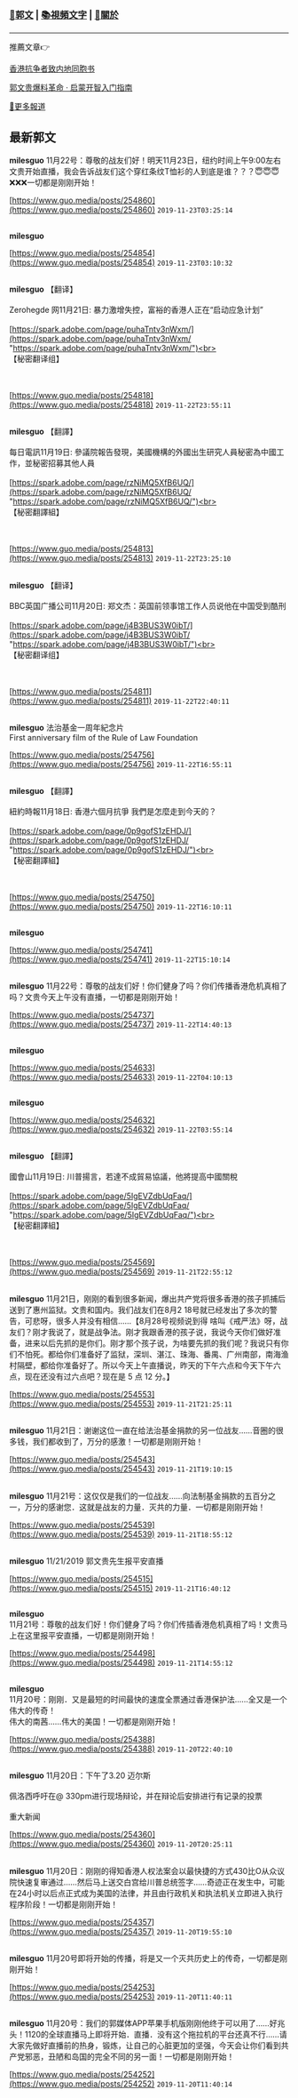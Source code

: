 ###  [:eagle:郭文](https://github.com/ourhimalayas/txt) | [:books:視頻文字](https://github.com/ourhimalayas/txt/blob/master/content/README.md) | [:pray:關於](https://github.com/ourhimalayas/home/tree/master/about)
---

推薦文章:point_right:

[香港抗争者致内地同胞书](https://github.com/ourhimalayas/news/blob/master/2019/08/a_letter_from_the_hong_kong_people.md)

[郭文贵爆料革命 · 启蒙开智入门指南](https://github.com/ourhimalayas/txt/issues/1)

[:newspaper:更多報道](https://github.com/ourhimalayas/news) 

## 最新郭文


**milesguo** 11月22号：尊敬的战友们好！明天11月23日，纽约时间上午9:00左右文贵开始直播，我会告诉战友们这个穿红条纹T恤衫的人到底是谁？？？😇😇😇❌❌❌一切都是刚刚开始！

[https://www.guo.media/posts/254860](https://www.guo.media/posts/254860) `2019-11-23T03:25:14`
##

**milesguo** 

[https://www.guo.media/posts/254854](https://www.guo.media/posts/254854) `2019-11-23T03:10:32`
##

**milesguo** 【翻译】<br><br>Zerohegde 网11月21日: 暴力激增失控，富裕的香港人正在“启动应急计划”<br><br>[https://spark.adobe.com/page/puhaTntv3nWxm/](https://spark.adobe.com/page/puhaTntv3nWxm/ "https://spark.adobe.com/page/puhaTntv3nWxm/")<br><br>【秘密翻译组】<br><br><br>

[https://www.guo.media/posts/254818](https://www.guo.media/posts/254818) `2019-11-22T23:55:11`
##

**milesguo** 【翻譯】<br><br>每日電訊11月19日: 參議院報告發現，美國機構的外國出生研究人員秘密為中國工作，並秘密招募其他人員<br><br>[https://spark.adobe.com/page/rzNiMQ5XfB6UQ/](https://spark.adobe.com/page/rzNiMQ5XfB6UQ/ "https://spark.adobe.com/page/rzNiMQ5XfB6UQ/")<br><br>【秘密翻譯組】<br><br><br>

[https://www.guo.media/posts/254813](https://www.guo.media/posts/254813) `2019-11-22T23:25:10`
##

**milesguo** 【翻译】<br><br>BBC英国广播公司11月20日: 郑文杰：英国前领事馆工作人员说他在中国受到酷刑<br><br>[https://spark.adobe.com/page/j4B3BUS3W0ibT/](https://spark.adobe.com/page/j4B3BUS3W0ibT/ "https://spark.adobe.com/page/j4B3BUS3W0ibT/")<br><br>【秘密翻译组】<br><br><br>

[https://www.guo.media/posts/254811](https://www.guo.media/posts/254811) `2019-11-22T22:40:11`
##

**milesguo** 法治基金一周年紀念片 <br>First anniversary film of the Rule of Law Foundation

[https://www.guo.media/posts/254756](https://www.guo.media/posts/254756) `2019-11-22T16:55:11`
##

**milesguo** 【翻譯】<br><br>紐約時報11月18日: 香港六個月抗爭 我們是怎麼走到今天的？<br><br>[https://spark.adobe.com/page/0p9gofS1zEHDJ/](https://spark.adobe.com/page/0p9gofS1zEHDJ/ "https://spark.adobe.com/page/0p9gofS1zEHDJ/")<br><br>【秘密翻譯組】<br><br><br>

[https://www.guo.media/posts/254750](https://www.guo.media/posts/254750) `2019-11-22T16:10:11`
##

**milesguo** 

[https://www.guo.media/posts/254741](https://www.guo.media/posts/254741) `2019-11-22T15:10:14`
##

**milesguo** 11月22号：尊敬的战友们好！你们健身了吗？你们传播香港危机真相了吗？文贵今天上午没有直播，一切都是刚刚开始！

[https://www.guo.media/posts/254737](https://www.guo.media/posts/254737) `2019-11-22T14:40:13`
##

**milesguo** 

[https://www.guo.media/posts/254633](https://www.guo.media/posts/254633) `2019-11-22T04:10:13`
##

**milesguo** 

[https://www.guo.media/posts/254632](https://www.guo.media/posts/254632) `2019-11-22T03:55:14`
##

**milesguo** 【翻譯】<br><br>國會山11月19日: 川普揚言，若達不成貿易協議，他將提高中國關稅<br><br>[https://spark.adobe.com/page/5IgEVZdbUqFaq/](https://spark.adobe.com/page/5IgEVZdbUqFaq/ "https://spark.adobe.com/page/5IgEVZdbUqFaq/")<br><br>【秘密翻譯組】<br><br><br>

[https://www.guo.media/posts/254569](https://www.guo.media/posts/254569) `2019-11-21T22:55:12`
##

**milesguo** 11月21日，刚刚的看到很多新闻，爆出共产党将很多香港的孩子抓捕后送到了惠州监狱。文贵和国内。我们战友们在8月2 18号就已经发出了多次的警告，可悲呀，很多人并没有相信……【8月28号视频说到得  啥叫《戒严法》呀，战友们？刚才我说了，就是战争法。刚才我跟香港的孩子说，我说今天你们做好准备，进来以后先抓的是你们。刚才那个孩子说，为啥要先抓的我们呢？我说只有你们不怕死。都给你们准备好了监狱，深圳、湛江、珠海、番禺、广州南部，南海渔村隔壁，都给你准备好了。所以今天上午直播说，昨天的下午六点和今天下午六点，现在还没有过六点吧？现在是 5 点 12 分。】

[https://www.guo.media/posts/254553](https://www.guo.media/posts/254553) `2019-11-21T21:25:11`
##

**milesguo** 11月21日：谢谢这位一直在给法治基金捐款的另一位战友……音圈的很多钱，我们都收到了，万分的感激！一切都是刚刚开始！

[https://www.guo.media/posts/254543](https://www.guo.media/posts/254543) `2019-11-21T19:10:15`
##

**milesguo** 11月21号：这仅仅是我们的一位战友……向法制基金捐款的五百分之一，万分的感谢您．这就是战友的力量．灭共的力量．一切都是刚刚开始！

[https://www.guo.media/posts/254539](https://www.guo.media/posts/254539) `2019-11-21T18:55:12`
##

**milesguo** 11/21/2019 郭文贵先生报平安直播

[https://www.guo.media/posts/254515](https://www.guo.media/posts/254515) `2019-11-21T16:40:12`
##

**milesguo** <br>11月21号：尊敬的战友们好！你们健身了吗？你们传插香港危机真相了吗！文贵马上在这里报平安直播，一切都是刚刚开始！

[https://www.guo.media/posts/254498](https://www.guo.media/posts/254498) `2019-11-21T14:55:12`
##

**milesguo** <br>11月20号：刚刚．又是最短的时间最快的速度全票通过香港保护法……全又是一个伟大的传奇！<br>伟大的南茜……伟大的美国！一切都是刚刚开始！

[https://www.guo.media/posts/254388](https://www.guo.media/posts/254388) `2019-11-20T22:40:10`
##

**milesguo** 11月20日：下午了3.20 迈尔斯<br><br> 佩洛西呼吁在@ 330pm进行现场辩论，并在辩论后安排进行有记录的投票<br><br> 重大新闻

[https://www.guo.media/posts/254360](https://www.guo.media/posts/254360) `2019-11-20T20:25:11`
##

**milesguo** 11月20日：刚刚的得知香港人权法案会以最快捷的方式430比O从众议院快速复审通过……然后马上送交白宫给川普总统签字……奇迹正在发生中，可能在24小时以后点正式成为美国的法律，并且由行政机关和执法机关立即进入执行程序阶段！一切都是刚刚开始！

[https://www.guo.media/posts/254357](https://www.guo.media/posts/254357) `2019-11-20T19:55:10`
##

**milesguo** 11月20号即将开始的传播，将是又一个灭共历史上的传奇，一切都是刚刚开始！

[https://www.guo.media/posts/254253](https://www.guo.media/posts/254253) `2019-11-20T11:40:11`
##

**milesguo** 11月20号：我们的郭媒体APP苹果手机版刚刚他终于可以用了……好兆头！1120的全球直播马上即将开始．直播．没有这个拖拉机的平台还真不行……请大家先做好直播前的热身，锻炼，让自己的心脏更加的坚强，今天会让你们看到共产党邪恶，丑陋和岛国的完全不同的另一面！一切都是刚刚开始！

[https://www.guo.media/posts/254252](https://www.guo.media/posts/254252) `2019-11-20T11:40:14`
##

